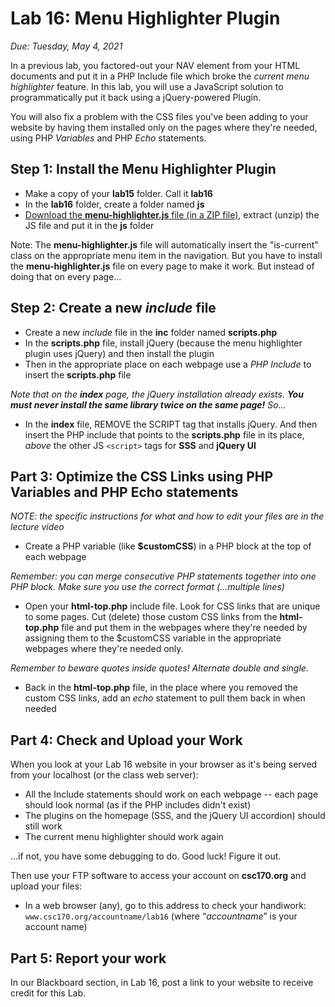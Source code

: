 # Lab 16: Menu Highlighter Plugin
*Due: Tuesday, May 4, 2021*

In a previous lab, you factored-out your NAV element from your HTML documents and put it in a PHP Include file which broke the *current menu highlighter* feature.  In this lab, you will use a JavaScript solution to programmatically put it back using a jQuery-powered Plugin.

You will also fix a problem with the CSS files you've been adding to your website by having them installed only on the pages where they're needed, using PHP *Variables* and PHP *Echo* statements.

## Step 1: Install the Menu Highlighter Plugin

- Make a copy of your **lab15** folder.  Call it **lab16**
- In the **lab16** folder, create a folder named **js**
- [Download the **menu-highlighter.js** file (in a ZIP file)](menu-highlighter.zip), extract (unzip) the JS file and put it in the **js** folder 

Note:  The **menu-highlighter.js** file will automatically insert the "is-current" class on the appropriate menu item in the navigation.  But you have to install the **menu-highlighter.js** file on every page to make it work.  But instead of doing that on every page…

## Step 2: Create a new *include* file

- Create a new *include* file in the **inc** folder named **scripts.php** 
- In the **scripts.php** file, install jQuery (because the menu highlighter plugin uses jQuery) and then install the plugin
- Then in the appropriate place on each webpage use a *PHP Include* to insert the **scripts.php** file

*Note that on the **index** page, the jQuery installation already exists.  **You must never install the same library twice on the same page!**  So…*

- In the **index** file, REMOVE the SCRIPT tag that installs jQuery.  And then insert the PHP include that points to the **scripts.php** file in its place, *above* the other JS `<script>` tags for **SSS** and **jQuery UI**

## Part 3: Optimize the CSS Links using PHP Variables and PHP Echo statements

*NOTE: the specific instructions for what and how to edit your files are in the lecture video*

- Create a PHP variable (like **$customCSS**) in a PHP block at the top of each webpage

*Remember: you can merge consecutive PHP statements together into one PHP block. Make sure you use the correct format (...multiple lines)*

- Open your **html-top.php** include file.  Look for CSS links that are unique to some pages. Cut (delete) those custom CSS links from the **html-top.php** file and put them in the webpages where they're needed by assigning them to the $customCSS variable in the appropriate webpages where they're needed only.

*Remember to beware quotes inside quotes!  Alternate double and single.*

- Back in the **html-top.php** file, in the place where you removed the custom CSS links, add an *echo* statement to pull them back in when needed


## Part 4: Check and Upload your Work

When you look at your Lab 16 website in your browser as it's being served from your localhost (or the class web server):

- All the Include statements should work on each webpage -- each page should look normal (as if the PHP includes didn't exist)
- The plugins on the homepage (SSS, and the jQuery UI accordion) should still work
- The current menu highlighter should work again

…if not, you have some debugging to do.  Good luck!  Figure it out.

Then use your FTP software to access your account on **csc170.org** and upload your files:

- In a web browser (any), go to this address to check your handiwork: 
		`www.csc170.org/accountname/lab16`
	(where “*accountname*” is your account name)

## Part 5:  Report your work

In our Blackboard section, in Lab 16, post a link to your website to receive credit for this Lab.